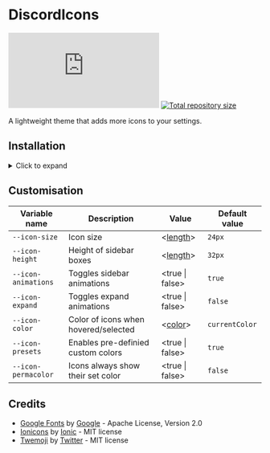 
[.theme.css]:  https://github.com/gold-me/DiscordIcons/raw/master/DiscordIcons.theme.css

[css-length]:       https://developer.mozilla.org/en-US/docs/Web/CSS/length
[css-color]:       https://developer.mozilla.org/en-US/docs/Web/CSS/color

[shield-vc-dl]:     https://img.shields.io/github/downloads/gold-me/DiscordIcons/DiscordIcons.theme.css?color=orange&label=Downloads&style=flat-square
[shield-repo-size]: https://img.shields.io/github/repo-size/gold-me/DiscordIcons?label=Repository&style=flat-square%20%22Total%20size%22 "Total size"

[github]:  https://github.com/gold-me/DiscordIcons/raw/master/DiscordIcons
[Vencord]:  https://github.com/Vendicated/Vencord

[release-vc-gh]:    https://github.com/gold-me/DiscordIcons/releases/latest/download/DiscordIcons.theme.css "Get latest release"
# DiscordIcons
[![Vencord GitHub downloads][shield-vc-dl]][release-vc-gh]
[![Total repository size][shield-repo-size]][github]

A lightweight theme that adds more icons to your settings.

## Installation
<details><summary>Click to expand</summary>

⚠️ This theme is designed for use with [Vencord][Vencord]; other client mods are not supported.

Enable the `ThemeAttributes` plugin in `Settings` > `Vencord` > `Plugins`.
### Local
1. Download `DiscordIcons.theme.css`:
    - [GitHub][release-vc-gh]
2. Place the file in the themes folder:
    - `Settings` > `Vencord` > `Themes` > `Local Themes` > `Open Themes Folder`
3. Click `Load missing Themes` and toggle on the theme card.
### Online
1. Paste the link in `Settings` > `Vencord` > `Themes` > `Online Themes`:
    - `https://gold-me.github.io/DiscordIcons/main.css`
</details>

## Customisation

| Variable name     | Description               | Value                | Default value |
| ----------------- | ------------------------- | ------------------------- | ------------- |
| `--icon-size`     | Icon size                 | \<[length][css-length]\> | `24px`        |
| `--icon-height`   | Height of sidebar boxes   | \<[length][css-length]\> | `32px`        |
| `--icon-animations`   | Toggles sidebar animations | \<true \| false\> | `true`        |
| `--icon-expand`   | Toggles expand animations | \<true \| false\> | `false`        |
| `--icon-color`   | Color of icons when hovered/selected | \<[color][css-color]\> | `currentColor`        |
| `--icon-presets`   | Enables pre-definied custom colors | \<true \| false\> | `true`        |
| `--icon-permacolor`   | Icons always show their set color | \<true \| false\> | `false`        |


## Credits
[GoogleFonts]:               https://github.com/google/fonts
[GoogleFonts-author]:        https://github.com/google

[ionicons]:         https://github.com/ionic-team/ionicons
[ionicons-author]:  https://github.com/ionic-team

[twemoji]: https://github.com/twitter/twemoji
[twemoji-author]: https://github.com/twitter

- [Google Fonts][GoogleFonts] by [Google][GoogleFonts-author] - Apache License, Version 2.0
- [Ionicons][ionicons] by [Ionic][ionicons-author] - MIT license
- [Twemoji][twemoji] by [Twitter][twemoji-author] - MIT license
